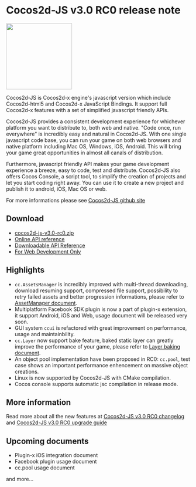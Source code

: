 # Cocos2d-JS v3.0 RC0 release note

<img src="http://www.cocos2d-x.org/attachments/download/1508" height=180> 

Cocos2d-JS is Cocos2d-x engine's javascript version which include Cocos2d-html5 and Cocos2d-x JavaScript Bindings. It support full Cocos2d-x features with a set of simplified javascript friendly APIs.

Cocos2d-JS provides a consistent development experience for whichever platform you want to distribute to, both web and native. "Code once, run everywhere" is incredibly easy and natural in Cocos2d-JS. With one single javascript code base, you can run your game on both web browsers and native platform including Mac OS, Windows, iOS, Android. This will bring your game great opportunities in almost all canals of distribution.

Furthermore, javascript friendly API makes your game development experience a breeze, easy to code, test and distribute. Cocos2d-JS also offers Cocos Console, a script tool, to simplify the creation of projects and let you start coding right away. You can use it to create a new project and publish it to android, iOS, Mac OS or web.

For more informations please see [Cocos2d-JS github site](https://github.com/cocos2d/cocos2d-js)

## Download

- [cocos2d-js-v3.0-rc0.zip](http://www.cocos2d-x.org/filedown/cocos2d-js-v3.0-rc0.zip)
- [Online API reference](http://www.cocos2d-x.org/reference/html5-js/V3.0rc0/index.html)
- [Downloadable API Reference](http://www.cocos2d-x.org/filedown/Cocos2d-JS-v3.0-rc0-API.zip)
- [For Web Development Only](http://www.cocos2d-x.org/jsbuilder)

## Highlights

* `cc.AssetsManager` is incredibly improved with multi-thread downloading, download resuming support, compressed file support, possibility to retry failed assets and better progression informations, please refer to [AssetManager document](http://cocos2d-x.org/docs/manual/framework/html5/v3/assets-manager/en).
* Multiplatform Facebook SDK plugin is now a part of plugin-x extension, it support Android, iOS and Web, usage document will be released very soon.
* GUI system `ccui` is refactored with great improvement on performance, usage and maintainbility.
* `cc.Layer` now support bake feature, baked static layer can greatly improve the performance of your game, please refer to [Layer baking document](http://cocos2d-x.org/docs/manual/framework/html5/v3/bake-layer/en).
* An object pool implementation have been proposed in RC0: `cc.pool`, test case shows an important performance enhencement on massive object creations.
* Linux is now supported by Cocos2d-JS with CMake compilation.
* Cocos console supports automatic jsc compilation in release mode.

## More information

Read more about all the new features at [Cocos2d-JS v3.0 RC0 changelog](http://www.cocos2d-x.org/docs/manual/framework/html5/release-notes/v3.0rc0/changelog/en) and [Cocos2d-JS v3.0 RC0 upgrade guide](http://www.cocos2d-x.org/docs/manual/framework/html5/release-notes/v3.0a/upgrade-guide/en)

## Upcoming documents

- Plugin-x iOS integration document
- Facebook plugin usage document
- cc.pool usage document

and more...